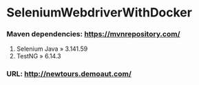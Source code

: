 # SeleniumWebdriverWithDocker

### Maven dependencies: https://mvnrepository.com/
1) Selenium Java » 3.141.59
2) TestNG » 6.14.3

### URL: http://newtours.demoaut.com/